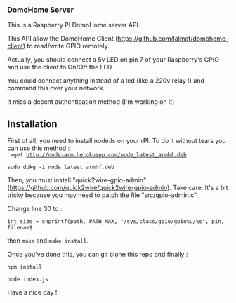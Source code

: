 ### DomoHome Server

This is a Raspberry PI DomoHome server API.

This API allow the DomoHome Client (https://github.com/lalmat/domohome-client) to read/write GPIO remotely.

Actually, you should connect a 5v LED on pin 7 of your Raspberry's GPIO and use the client to On/Off the LED.

You could connect anything instead of a led (like a 220v relay !) and command this over your network.

It miss a decent authentication method (I'm working on it)

## Installation
First of all, you need to install nodeJs on your rPI. To do it without tears you can use this method :  
<code>
wget http://node-arm.herokuapp.com/node_latest_armhf.deb   
sudo dpkg -i node_latest_armhf.deb
</code>  

Then, you must install "quick2wire-gpio-admin" (https://github.com/quick2wire/quick2wire-gpio-admin). Take care. It's a bit tricky because you may need to patch the file "src/gpio-admin.c".

Change line 30 to :
<code>  
int size = snprintf(path, PATH_MAX, "/sys/class/gpio/gpio%u/%s", pin, filenam$
</code>

then <code>make</code> and <code>make install</code>.

Once you've done this, you can git clone this repo and finally :
<code>  
npm install  
node index.js
</code>

Have a nice day !
